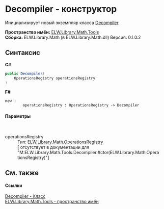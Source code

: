 # Decompiler - конструктор
 

Инициализирует новый экземпляр класса <a href="T_ELW_Library_Math_Tools_Decompiler">Decompiler</a>

**Пространство имён:**&nbsp;<a href="N_ELW_Library_Math_Tools">ELW.Library.Math.Tools</a><br />**Сборка:**&nbsp;ELW.Library.Math (в ELW.Library.Math.dll) Версия: 0.1.0.2

## Синтаксис

**C#**<br />
``` C#
public Decompiler(
	OperationsRegistry operationsRegistry
)
```

**F#**<br />
``` F#
new : 
        operationsRegistry : OperationsRegistry -> Decompiler
```


#### Параметры
&nbsp;<dl><dt>operationsRegistry</dt><dd>Тип:&nbsp;<a href="T_ELW_Library_Math_OperationsRegistry">ELW.Library.Math.OperationsRegistry</a><br />\[<param name="operationsRegistry"/> отсутствует в документации для "M:ELW.Library.Math.Tools.Decompiler.#ctor(ELW.Library.Math.OperationsRegistry)"\]</dd></dl>

## См. также


#### Ссылки
<a href="T_ELW_Library_Math_Tools_Decompiler">Decompiler - Класс</a><br /><a href="N_ELW_Library_Math_Tools">ELW.Library.Math.Tools - пространство имён</a><br />